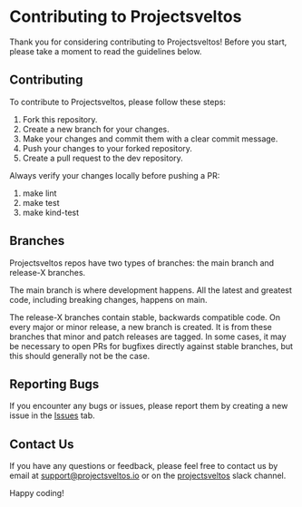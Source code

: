 # Contributing to Projectsveltos

Thank you for considering contributing to Projectsveltos! Before you start, please take a moment to read the guidelines below.

## Contributing

To contribute to Projectsveltos, please follow these steps:

1. Fork this repository.
2. Create a new branch for your changes.
3. Make your changes and commit them with a clear commit message.
4. Push your changes to your forked repository.
5. Create a pull request to the dev repository.

Always verify your changes locally before pushing a PR:

1. make lint
2. make test
3. make kind-test

## Branches

Projectsveltos repos have two types of branches: the main branch and release-X branches.

The main branch is where development happens. All the latest and greatest code, including breaking changes, happens on main.

The release-X branches contain stable, backwards compatible code. On every major or minor release, a new branch is created. It is from these branches that minor and patch releases are tagged. In some cases, it may be necessary to open PRs for bugfixes directly against stable branches, but this should generally not be the case.

## Reporting Bugs

If you encounter any bugs or issues, please report them by creating a new issue in the [Issues](https://github.com/projectsveltos/addon-controller/issues) tab.

## Contact Us

If you have any questions or feedback, please feel free to contact us by email at support@projectsveltos.io or on the [projectsveltos](https://join.slack.com/t/projectsveltos/shared_invite/zt-1hraownbr-W8NTs6LTimxLPB8Erj8Q6Q) slack channel.

Happy coding!

